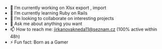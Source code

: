 - 🔭 I’m currently working on Xlsx export , import
- 🌱 I’m currently learning Ruby on Rails 
- 👯 I’m looking to collaborate on interesting projects
- 💬 Ask me about anything you want
- 📫 How to reach me: jirkanovakneda11@seznam.cz (100% active within 48h)
- ⚡ Fun fact: Born as a Gamer
